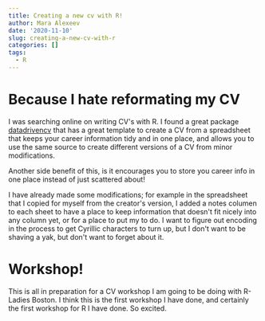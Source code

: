 ```yaml
---
title: Creating a new cv with R!
author: Mara Alexeev
date: '2020-11-10'
slug: creating-a-new-cv-with-r
categories: []
tags:
  - R
---
```


# Because I hate reformating my CV

I was searching online on writing CV's with R. I found a great package [datadrivencv](https://github.com/nstrayer/datadrivencv) that has a great template to create a CV from a spreadsheet that keeps your career information tidy and in one place, and allows you to use the same source to create different versions of a CV from minor modifications.

Another side benefit of this, is it encourages you to store you career info in one place instead of just scattered about!

I have already made some modifications; for example in the spreadsheet that I copied for myself from the creator's version, I added a notes columen to each sheet to have a place to keep information that doesn't fit nicely into any column yet, or for a place to put my to do. I want to figure out encoding in the process to get Cyrillic characters to turn up, but I don't want to be shaving a yak, but don't want to forget about it. 

# Workshop!

This is all in preparation for a CV workshop I am going to be doing with R-Ladies Boston. I think this is the first workshop I have done, and certainly the first workshop for R I have done. So excited. 